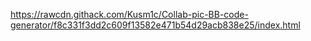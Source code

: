 https://rawcdn.githack.com/Kusm1c/Collab-pic-BB-code-generator/f8c331f3dd2c609f13582e471b54d29acb838e25/index.html
